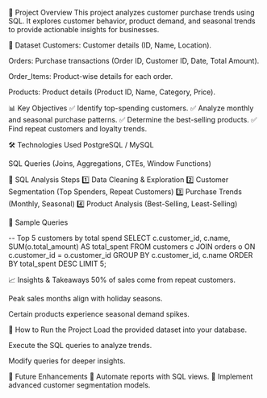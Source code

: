 📌 Project Overview
This project analyzes customer purchase trends using SQL. It explores customer behavior, product demand, and seasonal trends to provide actionable insights for businesses.

📂 Dataset
Customers: Customer details (ID, Name, Location).

Orders: Purchase transactions (Order ID, Customer ID, Date, Total Amount).

Order_Items: Product-wise details for each order.

Products: Product details (Product ID, Name, Category, Price).

📊 Key Objectives
✅ Identify top-spending customers.
✅ Analyze monthly and seasonal purchase patterns.
✅ Determine the best-selling products.
✅ Find repeat customers and loyalty trends.

🛠️ Technologies Used
PostgreSQL / MySQL

SQL Queries (Joins, Aggregations, CTEs, Window Functions)

📌 SQL Analysis Steps
1️⃣ Data Cleaning & Exploration
2️⃣ Customer Segmentation (Top Spenders, Repeat Customers)
3️⃣ Purchase Trends (Monthly, Seasonal)
4️⃣ Product Analysis (Best-Selling, Least-Selling)

📜 Sample Queries

-- Top 5 customers by total spend
SELECT c.customer_id, c.name, SUM(o.total_amount) AS total_spent
FROM customers c
JOIN orders o ON c.customer_id = o.customer_id
GROUP BY c.customer_id, c.name
ORDER BY total_spent DESC
LIMIT 5;

📈 Insights & Takeaways
50% of sales come from repeat customers.

Peak sales months align with holiday seasons.

Certain products experience seasonal demand spikes.

🔗 How to Run the Project
Load the provided dataset into your database.

Execute the SQL queries to analyze trends.

Modify queries for deeper insights.

📌 Future Enhancements
🚀 Automate reports with SQL views.
🚀 Implement advanced customer segmentation models.
